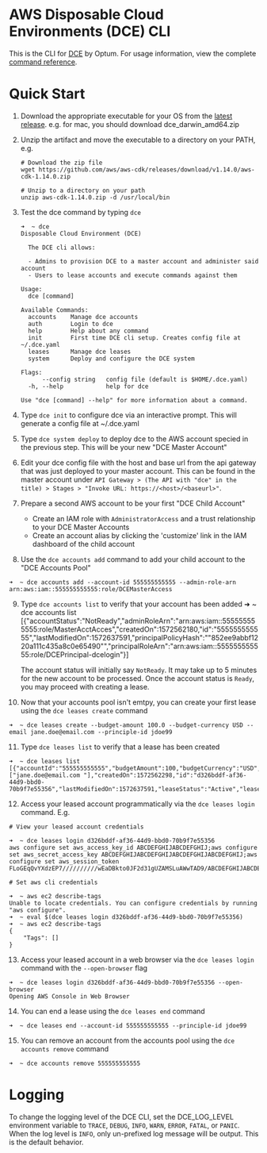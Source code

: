 # AWS Disposable Cloud Environments (DCE) CLI

This is the CLI for [DCE](https://github.com/Optum/dce) by Optum. For usage information, view the complete [command reference](./docs/dce.md).

# Quick Start

1. Download the appropriate executable for your OS from the [latest release](https://github.com/Optum/dce-cli/releases/latest). e.g. for mac, you should download dce_darwin_amd64.zip

2. Unzip the artifact and move the executable to a directory on your PATH, e.g.

    ```
    # Download the zip file
    wget https://github.com/aws/aws-cdk/releases/download/v1.14.0/aws-cdk-1.14.0.zip

    # Unzip to a directory on your path
    unzip aws-cdk-1.14.0.zip -d /usr/local/bin
    ```

3. Test the dce command by typing `dce`
    ```
    ➜  ~ dce
    Disposable Cloud Environment (DCE)

      The DCE cli allows:

      - Admins to provision DCE to a master account and administer said account
      - Users to lease accounts and execute commands against them

    Usage:
      dce [command]

    Available Commands:
      accounts    Manage dce accounts
      auth        Login to dce
      help        Help about any command
      init        First time DCE cli setup. Creates config file at ~/.dce.yaml
      leases      Manage dce leases
      system      Deploy and configure the DCE system

    Flags:
          --config string   config file (default is $HOME/.dce.yaml)
      -h, --help            help for dce

    Use "dce [command] --help" for more information about a command.
    ```

4. Type `dce init` to configure dce via an interactive prompt. This will generate a config file at ~/.dce.yaml

5. Type `dce system deploy` to deploy dce to the AWS account specied in the previous step. This will be your new "DCE Master Account"

6. Edit your dce config file with the host and base url from the api gateway that was just deployed to your master account. This can be found in the master account under `API Gateway > (The API with "dce" in the title) > Stages > "Invoke URL: https://<host>/<baseurl>"`.

7. Prepare a second AWS account to be your first "DCE Child Account"
    - Create an IAM role with `AdministratorAccess` and a trust relationship to your DCE Master Accounts
    - Create an account alias by clicking the 'customize' link in the IAM dashboard of the child account

8. Use the `dce accounts add` command to add your child account to the "DCE Accounts Pool"

```
➜  ~ dce accounts add --account-id 555555555555 --admin-role-arn arn:aws:iam::555555555555:role/DCEMasterAccess
```

9. Type `dce accounts list` to verify that your account has been added
➜  ~ dce accounts list
[{"accountStatus":"NotReady","adminRoleArn":"arn:aws:iam::555555555555:role/MasterAcctAcces","createdOn":1572562180,"id":"555555555555","lastModifiedOn":1572637591,"principalPolicyHash":"\"852ee9abbf1220a111c435a8c0e65490\"","principalRoleArn":"arn:aws:iam::555555555555:role/DCEPrincipal-dcelogin"}]

    The account status will initially say `NotReady`. It may take up to 5 minutes for the new account to be processed. Once the account status is `Ready`, you may proceed with creating a lease.

10. Now that your accounts pool isn't emtpy, you can create your first lease using the `dce leases create` command

```
➜  ~ dce leases create --budget-amount 100.0 --budget-currency USD --email jane.doe@email.com --principle-id jdoe99
```

11. Type `dce leases list` to verify that a lease has been created

```
➜  ~ dce leases list
[{"accountId":"555555555555","budgetAmount":100,"budgetCurrency":"USD","budgetNotificationEmails":["jane.doe@email.com "],"createdOn":1572562298,"id":"d326bddf-af36-44d9-bbd0-70b9f7e55356","lastModifiedOn":1572637591,"leaseStatus":"Active","leaseStatusModifiedOn":1572637591,"principalId":"jdoe99"}]
```

12. Access your leased account programmatically via the `dce leases login` command. E.g.

```
# View your leased account credentials

➜  ~ dce leases login d326bddf-af36-44d9-bbd0-70b9f7e55356
aws configure set aws_access_key_id ABCDEFGHIJABCDEFGHIJ;aws configure set aws_secret_access_key ABCDEFGHIJABCDEFGHIJABCDEFGHIJABCDEFGHIJ;aws configure set aws_session_token FLoGEqQvYXdzEP7//////////wEaDBkto0JF2d31gUZAMSLuAWwTAD9/ABCDEFGHIJABCDEFGHIJABCDEFGHIJABCDEFGHIJ+DV8jsiOjuhvQYQ9oFUotYe+G+6snwOljzs6ZjHaMQMMmEpSsBNkpwVDBCWnaKHlXgZiv4oiudQ5rxQv0MpXyGxYMmuMTujM/zEyEAjfXoD/fmRFgVK64lkhrW1vgqpKGTMPfX0Ii9ubtL9wYTsDQEG2CpQK28arBl4yTM3DLjPFm3oujslchJrHMGRgSxkrunfdnKvizt5ik7B6B1Hrvt28g5rvV5xG4gIHBK6G1UGfM5IuhcF9hCHQHl5AzayKJiso7rTy7QU==

# Set aws cli credentials

➜  ~ aws ec2 describe-tags
Unable to locate credentials. You can configure credentials by running "aws configure".
➜  ~ eval $(dce leases login d326bddf-af36-44d9-bbd0-70b9f7e55356)
➜  ~ aws ec2 describe-tags
{
    "Tags": []
}
```
13. Access your leased account in a web browser via the `dce leases login` command with the `--open-browser` flag

```
➜  ~ dce leases login d326bddf-af36-44d9-bbd0-70b9f7e55356 --open-browser
Opening AWS Console in Web Browser
```

14. You can end a lease using the `dce leases end` command
```
➜  ~ dce leases end --account-id 555555555555 --principle-id jdoe99
```

15. You can remove an account from the accounts pool using the `dce accounts remove` command
```
➜  ~ dce accounts remove 555555555555
```
# Logging

To change the logging level of the DCE CLI, set the DCE_LOG_LEVEL environment variable to `TRACE`, `DEBUG`, `INFO`, `WARN`, `ERROR`, `FATAL`, or `PANIC`. When the log level is `INFO`, only un-prefixed log message will be output. This is the default behavior.

